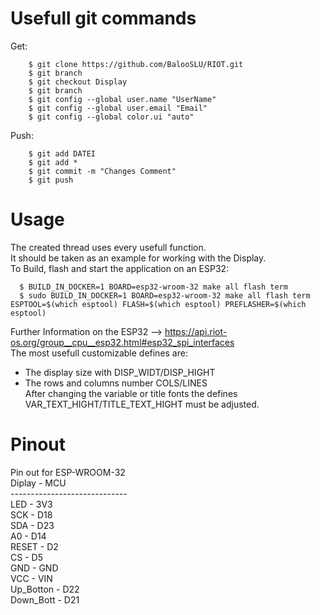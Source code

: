 Usefull git commands
================
Get:
```
    $ git clone https://github.com/BalooSLU/RIOT.git
    $ git branch
    $ git checkout Display
    $ git branch
    $ git config --global user.name "UserName"
    $ git config --global user.email "Email"
    $ git config --global color.ui "auto"
```
Push:
```
    $ git add DATEI
    $ git add *
    $ git commit -m "Changes Comment"
    $ git push
```
Usage
=====
The created thread uses every usefull function.  
It should be taken as an example for working with the Display.  
To Build, flash and start the application on an ESP32:  
```
  $ BUILD_IN_DOCKER=1 BOARD=esp32-wroom-32 make all flash term
  $ sudo BUILD_IN_DOCKER=1 BOARD=esp32-wroom-32 make all flash term ESPTOOL=$(which esptool) FLASH=$(which esptool) PREFLASHER=$(which esptool)
```
Further Information on the ESP32 --> https://api.riot-os.org/group__cpu__esp32.html#esp32_spi_interfaces  
The most usefull customizable defines are:  
- The display size with DISP_WIDT/DISP_HIGHT  
- The rows and columns number COLS/LINES  
After changing the variable or title fonts the defines VAR_TEXT_HIGHT/TITLE_TEXT_HIGHT must be adjusted.  

Pinout
======
Pin out for ESP-WROOM-32  
          			Diplay  	-	MCU  
				-----------------------------  
				LED	      	-	3V3  
			  	SCK	      	-	D18  
			  	SDA	      	-	D23  
			  	A0	      	-	D14  
			  	RESET	    	-	D2  
			  	CS	      	-	D5  
			  	GND	      	-	GND  
			  	VCC	      	-	VIN  
        			Up_Botton   	- 	D22  
        			Down_Bott   	-	D21  
		

